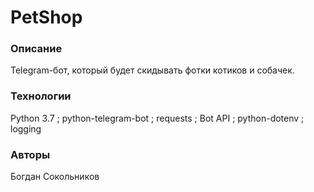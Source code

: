 # PetShop

### Описание
  Telegram-бот, который будет скидывать фотки котиков и собачек.
### Технологии
  Python 3.7 ; 
  python-telegram-bot ; 
  requests ; 
  Bot API ; 
  python-dotenv ; 
  logging

### Авторы
  Богдан Сокольников